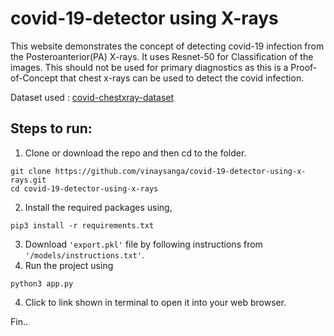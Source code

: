 # covid-19-detector using X-rays

This website demonstrates the concept of detecting covid-19 infection from the Posteroanterior(PA) X-rays. It uses Resnet-50 for Classification of the images. This should not be used for primary diagnostics as this is a Proof-of-Concept that chest x-rays can be used to detect the covid infection.

Dataset used : [covid-chestxray-dataset](https://github.com/ieee8023/covid-chestxray-dataset)

## Steps to run:
1. Clone or download the repo and then cd to the folder.
```
git clone https://github.com/vinaysanga/covid-19-detector-using-x-rays.git
cd covid-19-detector-using-x-rays
```
2. Install the required packages using, 
```
pip3 install -r requirements.txt
```
3. Download ```'export.pkl'``` file by following instructions from ```'/models/instructions.txt'```.
3. Run the project using
```
python3 app.py
```
4. Click to link shown in terminal to open it into your web browser.

Fin..
